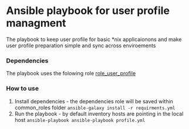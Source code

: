 # Ansible playbook for user profile managment

The playbook to keep user profile for basic *nix applicaionons and make user profile preparation simple and sync across enviroements

### Dependencies 

The playbook uses the folowing role
[role_user_profile](https://github.com/zbitmanis/role_user_profile)

### How to use 
1. Install dependencies - the dependencies role will be saved within common_roles folder
``` ansible-galaxy install -r requirments.yml ```
2. Run the playbook - by default inventory hosts are pointing in the local host
``` ansible-playbook ansible-playbook profile.yml ```
